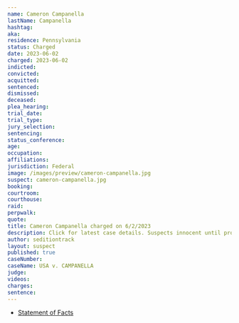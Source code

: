 ```yaml
---
name: Cameron Campanella
lastName: Campanella
hashtag: 
aka:
residence: Pennsylvania
status: Charged
date: 2023-06-02
charged: 2023-06-02
indicted:
convicted:
acquitted:
sentenced:
dismissed:
deceased:
plea_hearing:
trial_date:
trial_type:
jury_selection:
sentencing:
status_conference:
age:
occupation:
affiliations:
jurisdiction: Federal
image: /images/preview/cameron-campanella.jpg
suspect: cameron-campanella.jpg
booking:
courtroom:
courthouse:
raid:
perpwalk:
quote:
title: Cameron Campanella charged on 6/2/2023
description: Click for latest case details. Suspects innocent until proven guilty.
author: seditiontrack
layout: suspect
published: true
caseNumber: 
caseName: USA v. CAMPANELLA
judge:
videos:
charges:
sentence:
---
```

- [Statement of Facts](https://storage.courtlistener.com/recap/gov.uscourts.dcd.256046/gov.uscourts.dcd.256046.1.1.pdf)
